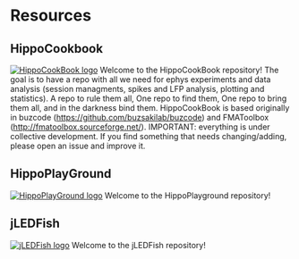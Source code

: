 # Resources

## HippoCookbook
[![HippoCookBook logo](/images/rippoCookBook.png)](https://github.com/valegarman/HippoCookBook)
Welcome to the HippoCookBook repository! The goal is to have a repo with all we need for ephys experiments and data analysis (session managments, spikes and LFP analysis, plotting and statistics). A repo to rule them all, One repo to find them, One repo to bring them all, and in the darkness bind them. HippoCookBook is based originally in buzcode (https://github.com/buzsakilab/buzcode) and FMAToolbox (http://fmatoolbox.sourceforge.net/). IMPORTANT: everything is under collective development. If you find something that needs changing/adding, please open an issue and improve it.

## HippoPlayGround
[![HippoPlayGround logo](/images/hippoPlayGround.png)](https://github.com/valegarman/HippoPlayground)
Welcome to the HippoPlayground repository!


## jLEDFish
[![jLEDFish logo](/images/jLEDfish_logo.png)](https://google.es)
Welcome to the jLEDFish repository!

